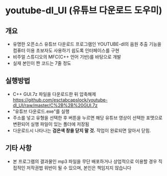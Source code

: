 # youtube-dl_UI (유튜브 다운로드 도우미)

## 개요
- 유명한 오픈소스 유튜브 다운로드 프로그램인 YOUTUBE-dl의 음원 추출 기능을 컴퓨터 이용 초보자도 사용하기 쉽도록 인터페이스를 구현
- 비주얼 스튜디오의 MFC(C++ 언어 기반)를 바탕으로 개발
- 실재 본인이 짠 코드는 7줄 정도

## 실행방법
- C++ GUI.7z 파일을 다운로드한 뒤 압축해제 <a>https://github.com/esctabcapslock/youtube-dl_UI/raw/master/C%2B%2B%20GUI.7z</a>
- "유튜브 다운로드.exe"를 실행
- 주소를 넣고 유형을 선택한 후 버튼을 누르면 해당 유튜브 영상이 선택한 포맷으로 변환되어 실행 파일이 있는 폴더에 저장됨
- 다운로드시 나타나는 <b>검은색 창을 닫지 말 것.</b> 작업이 완료되면 알아서 닫힘.

## 기타 사항
- 본 프로그램의 결과물인 mp3 파일을 무단 배포하거나 상업적으로 이용할 경우 직접적인 저작권법 위반이 될 수 있으며, 본인은 책임지지 않습니다
